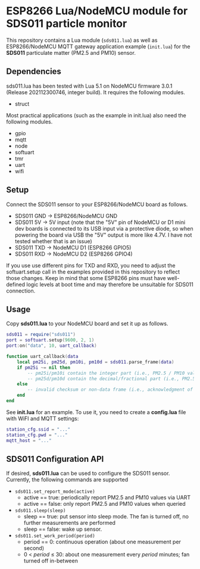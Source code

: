 # ESP8266 Lua/NodeMCU module for SDS011 particle monitor

This repository contains a Lua module (`sds011.lua`) as well as ESP8266/NodeMCU
MQTT gateway application example (`init.lua`) for the **SDS011** particulate
matter (PM2.5 and PM10) sensor.

## Dependencies

sds011.lua has been tested with Lua 5.1 on NodeMCU firmware 3.0.1
(Release 202112300746, integer build). It requires the following modules.

* struct

Most practical applications (such as the example in init.lua) also need the
following modules.

* gpio
* mqtt
* node
* softuart
* tmr
* uart
* wifi

## Setup

Connect the SDS011 sensor to your ESP8266/NodeMCU board as follows.

* SDS011 GND → ESP8266/NodeMCU GND
* SDS011 5V → 5V input (note that the "5V" pin of NodeMCU or D1 mini dev boards is connected to its USB input via a protective diode, so when powering the board via USB the "5V" output is more like 4.7V. I have not tested whether that is an issue)
* SDS011 TXD → NodeMCU D1 (ESP8266 GPIO5)
* SDS011 RXD → NodeMCU D2 (ESP8266 GPIO4)

If you use use different pins for TXD and RXD, you need to adjust the
softuart.setup call in the examples provided in this repository to reflect
those changes. Keep in mind that some ESP8266 pins must have well-defined logic
levels at boot time and may therefore be unsuitable for SDS011 connection.

## Usage

Copy **sds011.lua** to your NodeMCU board and set it up as follows.

```lua
sds011 = require("sds011")
port = softuart.setup(9600, 2, 1)
port:on("data", 10, uart_callback)

function uart_callback(data
	local pm25i, pm25d, pm10i, pm10d = sds011.parse_frame(data)
	if pm25i ~= nil then
		-- pm25i/pm10i contain the integer part (i.e., PM2.5 / PM10 value in µg/m³)
		-- pm25d/pm10d contain the decimal/fractional part (i.e., PM2.5 / PM10 fraction in .1 µg/m³, range 0 .. 9)
	else
		-- invalid checksum or non-data frame (i.e., acknowledgment of a write command)
	end
end
```

See **init.lua** for an example. To use it, you need to create a **config.lua** file with WiFI and MQTT settings:

```lua
station_cfg.ssid = "..."
station_cfg.pwd = "..."
mqtt_host = "..."
```

## SDS011 Configuration API

If desired, **sds011.lua** can be used to configure the SDS011 sensor.
Currently, the following commands are supported

* `sds011.set_report_mode(active)`
  * active == true: periodically report PM2.5 and PM10 values via UART
  * active == false: only report PM2.5 and PM10 values when queried
* `sds011.sleep(sleep)`
  * sleep == true: put sensor into sleep mode. The fan is turned off, no further measurements are performed
  * sleep == false: wake up sensor.
* `sds011.set_work_period(period)`
  * period == 0: continuous operation (about one measurement per second)
  * 0 < *period* ≤ 30: about one measurement every *period* minutes; fan turned off in-between
